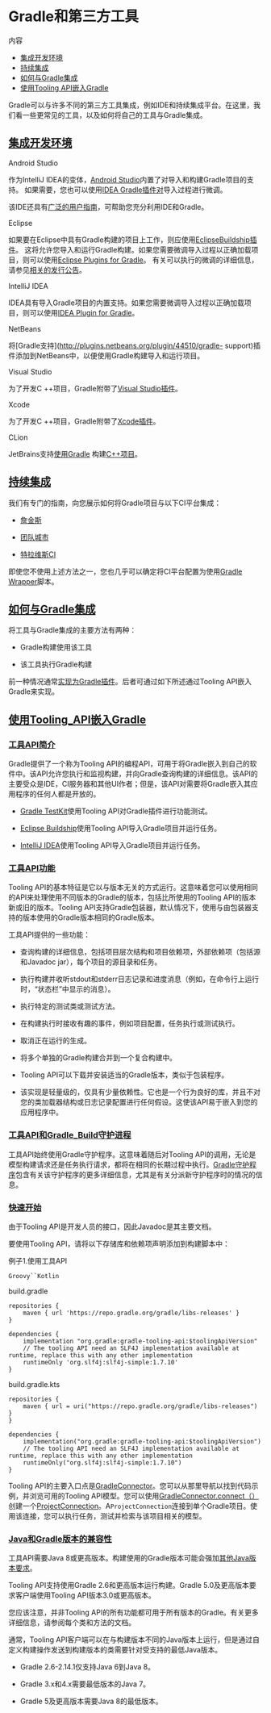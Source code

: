 # Gradle和第三方工具


内容

  * [集成开发环境](#集成开发环境)
  * [持续集成](#持续集成)
  * [如何与Gradle集成](#如何与Gradle集成)
  * [使用Tooling API嵌入Gradle](#使用Tooling_API嵌入Gradle)

Gradle可以与许多不同的第三方工具集成，例如IDE和持续集成平台。在这里，我们看一些更常见的工具，以及如何将自己的工具与Gradle集成。

## [集成开发环境](#集成开发环境)

Android Studio

    

作为IntelliJ IDEA的变体，[Android Studio](https://developer.android.com/studio/)内置了对导入和构建Gradle项目的支持。
如果需要，您也可以使用[IDEA Gradle插件对](https://docs.gradle.org/6.7.1/userguide/idea_plugin.html)导入过程进行微调。

该IDE还具有[广泛的用户指南](https://developer.android.com/studio/intro/)，可帮助您充分利用IDE和Gradle。

Eclipse

    

如果要在Eclipse中具有Gradle构建的项目上工作，则应使用[EclipseBuildship插件](https://projects.eclipse.org/projects/tools.buildship)。
这将允许您导入和运行Gradle构建。如果您需要微调导入过程以正确加载项目，则可以使用[Eclipse Plugins for Gradle](https://docs.gradle.org/6.7.1/userguide/eclipse_plugin.html)。
有关可以执行的微调的详细信息，请参见[相关的发行公告](https://discuss.gradle.org/t/buildship-1-0-18-is-now-available/19012)。

IntelliJ IDEA

    

IDEA具有导入Gradle项目的内置支持。如果您需要微调导入过程以正确加载项目，则可以使用[IDEA Plugin for Gradle](https://docs.gradle.org/6.7.1/userguide/idea_plugin.html)。

NetBeans

    

将[Gradle支持](http://plugins.netbeans.org/plugin/44510/gradle- support)插件添加到NetBeans中，以便使用Gradle构建导入和运行项目。

Visual Studio

    

为了开发C ++项目，Gradle附带了[Visual Studio插件](https://docs.gradle.org/6.7.1/userguide/visual_studio_plugin.html)。

Xcode

    

为了开发C
++项目，Gradle附带了[Xcode插件](https://docs.gradle.org/6.7.1/userguide/xcode_plugin.html)。

CLion

    

JetBrains支持[使用Gradle](https://blog.jetbrains.com/clion/2018/05/clion-starts-2018-2-eap-sanitizers-gradle-db-performance/)
构建[C++项目](https://blog.jetbrains.com/clion/2018/05/clion-starts-2018-2-eap-sanitizers-gradle-db-performance/)。

## [持续集成](#持续集成)

我们有专门的指南，向您展示如何将Gradle项目与以下CI平台集成：

  * [詹金斯](https://guides.gradle.org/executing-gradle-builds-on-jenkins)

  * [团队城市](https://guides.gradle.org/executing-gradle-builds-on-teamcity)

  * [特拉维斯CI](https://guides.gradle.org/executing-gradle-builds-on-travisci)

即使您不使用上述方法之一，您也几乎可以确定将CI平台配置为使用[Gradle Wrapper](/md/gradle_wrapper.md)脚本。

## [如何与Gradle集成](#如何与Gradle集成)

将工具与Gradle集成的主要方法有两种：

  * Gradle构建使用该工具

  * 该工具执行Gradle构建

前一种情况通常[实现为Gradle插件](/md/开发自定义Gradle插件.md)。后者可通过如下所述通过Tooling
API嵌入Gradle来实现。

## [使用Tooling_API嵌入Gradle](#使用Tooling_API嵌入Gradle)

### [工具API简介](#工具API简介)

Gradle提供了一个称为Tooling
API的编程API，可用于将Gradle嵌入到自己的软件中。该API允许您执行和监视构建，并向Gradle查询构建的详细信息。该API的主要受众是IDE，CI服务器和其他UI作者；但是，该API对需要将Gradle嵌入其应用程序的任何人都是开放的。

  * [Gradle TestKit](/md/使用TestKit测试构建逻辑.md#test_kit)使用Tooling API对Gradle插件进行功能测试。

  * [Eclipse Buildship](http://projects.eclipse.org/projects/tools.buildship)使用Tooling API导入Gradle项目并运行任务。

  * [IntelliJ IDEA](https://www.jetbrains.com/idea/)使用Tooling API导入Gradle项目并运行任务。

### [工具API功能](#工具API功能)

Tooling
API的基本特征是它以与版本无关的方式运行。这意味着您可以使用相同的API来处理使用不同版本的Gradle的版本，包括比所使用的Tooling
API的版本新或旧的版本。Tooling API支持Gradle包装器，默认情况下，使用与由包装器支持的版本使用的Gradle版本相同的Gradle版本。

工具API提供的一些功能：

  * 查询构建的详细信息，包括项目层次结构和项目依赖项，外部依赖项（包括源和Javadoc jar），每个项目的源目录和任务。

  * 执行构建并收听stdout和stderr日志记录和进度消息（例如，在命令行上运行时，“状态栏”中显示的消息）。

  * 执行特定的测试类或测试方法。

  * 在构建执行时接收有趣的事件，例如项目配置，任务执行或测试执行。

  * 取消正在运行的生成。

  * 将多个单独的Gradle构建合并到一个复合构建中。

  * Tooling API可以下载并安装适当的Gradle版本，类似于包装程序。

  * 该实现是轻量级的，仅具有少量依赖性。它也是一个行为良好的库，并且不对您的类加载器结构或日志记录配置进行任何假设。这使该API易于嵌入到您的应用程序中。

### [工具API和Gradle_Build守护进程](#工具API和Gradle_Build守护进程)

工具API始终使用Gradle守护程序。这意味着随后对Tooling
API的调用，无论是模型构建请求还是任务执行请求，都将在相同的长期过程中执行。[Gradle守护程序](/md/Gradle守护程序.md#gradle_daemon)包含有关该守护程序的更多详细信息，尤其是有关分派新守护程序时的情况的信息。

### [快速开始](#快速开始)

由于Tooling API是开发人员的接口，因此Javadoc是其主要文档。

要使用Tooling API，请将以下存储库和依赖项声明添加到构建脚本中：

例子1.使用工具API

`Groovy``Kotlin`

build.gradle

    
    
    repositories {
        maven { url 'https://repo.gradle.org/gradle/libs-releases' }
    }
    
    dependencies {
        implementation "org.gradle:gradle-tooling-api:$toolingApiVersion"
        // The tooling API need an SLF4J implementation available at runtime, replace this with any other implementation
        runtimeOnly 'org.slf4j:slf4j-simple:1.7.10'
    }

build.gradle.kts

    
    
    repositories {
        maven { url = uri("https://repo.gradle.org/gradle/libs-releases") }
    }
    
    dependencies {
        implementation("org.gradle:gradle-tooling-api:$toolingApiVersion")
        // The tooling API need an SLF4J implementation available at runtime, replace this with any other implementation
        runtimeOnly("org.slf4j:slf4j-simple:1.7.10")
    }

Tooling
API的主要入口点是[GradleConnector](https://docs.gradle.org/6.7.1/javadoc/org/gradle/tooling/GradleConnector.html)。您可以从那里导航以找到代码示例，并浏览可用的Tooling
API模型。您可以使用[GradleConnector.connect（）](https://docs.gradle.org/nightly/javadoc/org/gradle/tooling/GradleConnector.html#connect--)创建一个[ProjectConnection](https://docs.gradle.org/6.7.1/javadoc/org/gradle/tooling/ProjectConnection.html)。A`ProjectConnection`连接到单个Gradle项目。使用该连接，您可以执行任务，测试并检索与该项目相关的模型。

### [Java和Gradle版本的兼容性](#Java和Gradle版本的兼容性)

工具API需要Java
8或更高版本。构建使用的Gradle版本可能会强加[其他Java版本要求](/md/兼容性说明.md)。

Tooling API支持使用Gradle 2.6和更高版本运行构建。Gradle 5.0及更高版本要求客户端使用Tooling
API版本3.0或更高版本。

您应该注意，并非Tooling API的所有功能都可用于所有版本的Gradle。有关更多详细信息，请参阅每个类和方法的文档。

通常，Tooling API客户端可以在与构建版本不同的Java版本上运行，但是通过自定义构建操作发送到构建版本的类需要针对受支持的最低Java版本。

  * Gradle 2.6-2.14.1仅支持Java 6到Java 8。

  * Gradle 3.x和4.x需要最低版本的Java 7。

  * Gradle 5及更高版本需要Java 8的最低版本。

